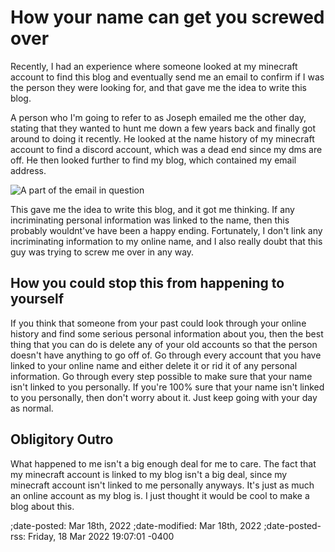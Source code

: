 # How your name can get you screwed over
Recently, I had an experience where someone looked at my minecraft account to find this blog and eventually send me an email to confirm if I was the person they were looking for, and that gave me the idea to write this blog.

A person who I'm going to refer to as Joseph emailed me the other day, stating that they wanted to hunt me down a few years back and finally got around to doing it recently. He looked at the name history of my minecraft account to find a discord account, which was a dead end since my dms are off. He then looked further to find my blog, which contained my email address.

![](./img/minecraft-email.png "A part of the email in question")

This gave me the idea to write this blog, and it got me thinking. If any incriminating personal information was linked to the name, then this probably wouldnt've have been a happy ending. Fortunately, I don't link any incriminating information to my online name, and I also really doubt that this guy was trying to screw me over in any way.

## How you could stop this from happening to yourself
If you think that someone from your past could look through your online history and find some serious personal information about you, then the best thing that you can do is delete any of your old accounts so that the person doesn't have anything to go off of. Go through every account that you have linked to your online name and either delete it or rid it of any personal information. Go through every step possible to make sure that your name isn't linked to you personally. If you're 100% sure that your name isn't linked to you personally, then don't worry about it. Just keep going with your day as normal.

## Obligitory Outro
What happened to me isn't a big enough deal for me to care. The fact that my minecraft account is linked to my blog isn't a big deal, since my minecraft account isn't linked to me personally anyways. It's just as much an online account as my blog is. I just thought it would be cool to make a blog about this.

;date-posted: Mar 18th, 2022
;date-modified: Mar 18th, 2022
;date-posted-rss: Friday, 18 Mar 2022 19:07:01 -0400
